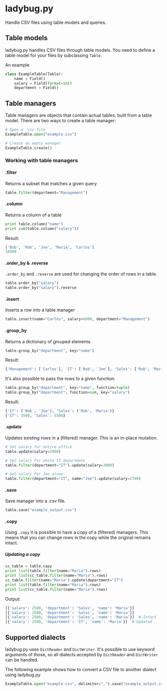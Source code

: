 ladybug.py
==========

Handle CSV files using table models and queries.

## Table models
ladybug.py handles CSV files through table models. You need to define a table model for your files by subclassing `Table`.

An example
```python
class ExampleTable(Table):
    name = Field()
    salary = Field(format=int)
    department = Field()
```
    
## Table managers
Table managers are objects that contain actual tables, built from a table model. There are two ways to create a table manager:
```python
# Open a .csv file
ExampleTable.open("example.csv")

# Create an empty manager
ExampleTable.create()
```

### Working with table managers
#### .filter
Returns a subset that matches a given query
```python
table.filter(department="Management")
```

#### .column
Returns a column of a table
```python
print table.column("name")
print sum(table.column("salary"))
```
Result:
```python
['Bob', 'Rob', 'Joe', 'Maria', 'Carlos']
16900
```

#### .order_by & .reverse
`.order_by` and `.reverse` are used for changing the order of rows in a table.
```python
table.order_by("salary")
table.order_by("salary").reverse
```

#### .insert
Inserts a row into a table manager
```python
table.insert(name="Carlos", salary=6000, department="Management")
```

#### .group_by
Returns a dictionary of grouped elements.

```python
table.group_by("department", key="name")
```
Result:
```python
{'Management': ['Carlos'], 'IT': ['Bob', 'Joe'], 'Sales': ['Rob', 'Maria']}
```

It's also possible to pass the rows to a given function:
```python
table.group_by("department", key="name", function=tuple)
table.group_by("department", function=sum, key="salary")
```
Result:
```python
{'IT': ('Bob', 'Joe'), 'Sales': ('Rob', 'Maria')}
{'IT': 3500, 'Sales': 5500}
```

#### .update
Updates existing rows in a (filtered) manager. This is an in-place mutation.
```python
# Set salary for entire office
table.update(salary=2000)

# Set salary for whole IT department
table.filter(department="IT").update(salary=3000)

# Set salary for Joe alone
table.filter(department="IT", name="Joe").update(salary=2700)
```

#### .save
Save manager into a .csv file.
```python
table.save("example_output.csv")
```

#### .copy
Using `.copy` it is possible to have a copy of a (filtered) managers. This means
that you can change rows in the copy while the original remains intact.

##### Updating a copy
```python
cc_table = table.copy
print list(table.filter(name="Maria").rows)
print list(cc_table.filter(name="Maria").rows)
cc_table.filter(name="Maria").update(department="IT")
print list(table.filter(name="Maria").rows)
print list(cc_table.filter(name="Maria").rows)
```
Output:
```python
[{'salary': 2500, 'department': 'Sales', 'name': 'Maria'}]
[{'salary': 2500, 'department': 'Sales', 'name': 'Maria'}]
[{'salary': 2500, 'department': 'Sales', 'name': 'Maria'}]  # Intact
[{'salary': 2500, 'department': 'IT', 'name': 'Maria'}]  # Updated
```

## Supported dialects
ladybug.py uses `DictReader` and `DictWriter`. It's possible to use keyword arguments of those, so all dialects accepted by `DictReader` and `DictWriter` can be handled.

The following example shows how to convert a CSV file to another dialect using ladybug.py
```python
ExampleTable.open("example.csv", delimiter=",").save("example_output.csv", delimiter=";")
```